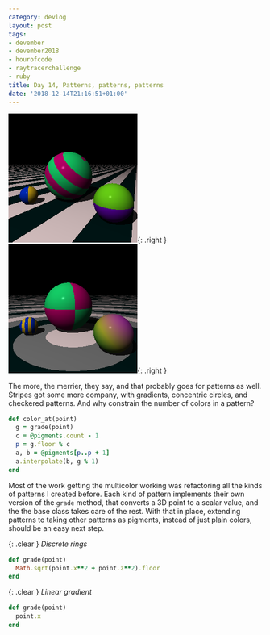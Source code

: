 ```yaml
---
category: devlog
layout: post
tags:
- devember
- devember2018
- hourofcode
- raytracerchallenge
- ruby
title: Day 14, Patterns, patterns, patterns
date: '2018-12-14T21:16:51+01:00'
---
```

![Big Stripey Truth](/img/2018/12/big-stripey-truth.png){: .right }
![All the patterns](/img/2018/12/all-the-patterns.png){: .right }

The more, the merrier, they say, and that probably goes for patterns as well. Stripes got some more company, with gradients, concentric circles, and checkered patterns. And why constrain the number of colors in a pattern?

```ruby
def color_at(point)
  g = grade(point)
  c = @pigments.count - 1
  p = g.floor % c
  a, b = @pigments[p..p + 1]
  a.interpolate(b, g % 1)
end
```

Most of the work getting the multicolor working was refactoring all the kinds of patterns I created before. Each kind of pattern implements their own version of the `grade` method, that converts a 3D point to a scalar value, and the the base class takes care of the rest. With that in place, extending patterns to taking other patterns as pigments, instead of just plain colors, should be an easy next step.

{: .clear }
_Discrete rings_
```ruby
def grade(point)
  Math.sqrt(point.x**2 + point.z**2).floor
end
```

{: .clear }
_Linear gradient_
```ruby
def grade(point)
  point.x
end
```